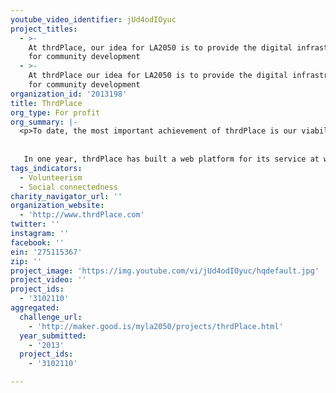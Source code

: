 ```yaml
---
youtube_video_identifier: jUd4odIOyuc
project_titles:
  - >-
    At thrdPlace, our idea for LA2050 is to provide the digital infrastructure
    for community development
  - >-
    At thrdPlace our idea for LA2050 is to provide the digital infrastructure
    for community development
organization_id: '2013198'
title: ThrdPlace
org_type: For profit
org_summary: |-
  <p>To date, the most important achievement of thrdPlace is our viability. 
   
   
   In one year, thrdPlace has built a web platform for its service at www.thrdPlace.com. Mobile will launch in April 2013. ThrdPlace has developed the nascent business from a startup to a platform with a global footprint of impact. And thrdPlace has achieve all of this with a limited investment...just $45K. </p><p>In January 2012, the two co-founders were accepted to startup accelerator StartEngine (www.StartEngine.com). In March 2012, thrdPlace sold its first, pilot services to Whole Foods Market. Whole Foods used thrdPlace to manage an international, workforce volunteer campaign across the United States, Canada and the United Kingdom. To execute that campaign, Whole Foods identified, vetted and collaborated with over 200 Non Profits all on thrdPlace. </p><p>Since the pilot, thrdPlace has secured technology and distribution partnerships with ESRI and ADi Global. ESRI (www.ESRI.com) is global leader in geo-data mapping and visualization with $1B+ in annual revenue and 500K global clients. ESRI signed thrdPlace to its Partner Program because their clients face challenges in community outreach. ESRI is contracted to provide mapping and data analytics software to thrdPlace as well as distirbute thrdPlace to its existing clients. Similarly, ADi Global (www.ADi.com) is contracted to distribute thrdPlace to its existing clients. ADi is a global leader in supply chain and philanthropic efficiencies. Their 300K clients around the globe face the same challenges in community outreach as ESRI’s clients. ADi, therefore, integrates thrdPlace into its salesforce and distribute thrdPlace on our behalf.</p><p>Furthermore, HUB Los Angeles (www.theHUBLA.com) invited thrdPlace and its co-founders to be founding members in its membership club. HUB Los Angeles is dedicated to build the local, sustainable economy in Los Angeles and beyond. ThrdPlace and HUB are working together to certify Certified B Corporations and Benefit Corporations, display their impact on surrounding communities and invite community members to optimize their impact in LA.</p><p>April 3, 2013 thrdPlace will demo its services alongside Mayor Antonio Villarigosa as he debuts his MYLA311 App. The Mayor’s mobile application will enable Angelenos to report issues in community development like potholes, illegal trash dumping and burst downed power lines directly to City officials for repair. ThrdPlace is 1 of 7 technologies invited by HUB Los Angeles and the Los Angeles Chamber of Commerce to promote emerging civic engagement tools Angelenos can use to develop their communities.</p><p>ThrdPlace has achieved a lot in a short period of time with little money. What’s more, industry leaders like StartEngine, ESRI, ADi Global, HUB Los Angeles and the LA Chamber of Commerce have all vetted thrdPlace. And all of these industry leaders promote thrdPlace due to its potential to impact community development. </p>
tags_indicators:
  - Volunteerism
  - Social connectedness
charity_navigator_url: ''
organization_website:
  - 'http://www.thrdPlace.com'
twitter: ''
instagram: ''
facebook: ''
ein: '275115367'
zip: ''
project_image: 'https://img.youtube.com/vi/jUd4odIOyuc/hqdefault.jpg'
project_video: ''
project_ids:
  - '3102110'
aggregated:
  challenge_url:
    - 'http://maker.good.is/myla2050/projects/thrdPlace.html'
  year_submitted:
    - '2013'
  project_ids:
    - '3102110'

---
```

